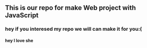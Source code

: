 ## This is our repo for make Web project with JavaScript

### hey if you interesed my repo we will can make it for you:(
#### hey I love she
